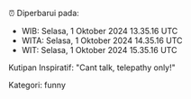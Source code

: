 ⏰ Diperbarui pada:
- WIB: Selasa, 1 Oktober 2024 13.35.16 UTC
- WITA: Selasa, 1 Oktober 2024 14.35.16 UTC
- WIT: Selasa, 1 Oktober 2024 15.35.16 UTC

Kutipan Inspiratif:
"Cant talk, telepathy only!"


Kategori: funny

